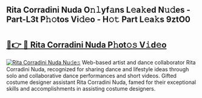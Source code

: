 ## Rita Corradini Nuda O𝚗𝚕yf𝚊ns L𝚎a𝚔ed N𝚞𝚍es - Part-L3t P𝚑𝚘tos Vi𝚍𝚎o - H𝚘𝚝 Part L𝚎a𝚔s 9ztO0

# <h2><a href="http://kf5vco6.oniu.top/?m=Rita+Corradini+Nuda">🔗👉 🔴 Rita Corradini Nuda P𝚑ot𝚘𝚜 V𝚒d𝚎o</a></h2>

[![Rita Corradini Nuda Nu𝚍e𝚜](https://i.imgur.com/0qMVB7G.gif)](http://kf5vco6.oniu.top/?m=Rita+Corradini+Nuda)
Web-based artist and dance collaborator Rita Corradini Nuda, recognized for sharing dance and lifestyle ideas through solo and collaborative dance performances and short videos. Gifted costume designer assistant Rita Corradini Nuda, famed for their exceptional skills and accomplishments in assisting costume designers.  
